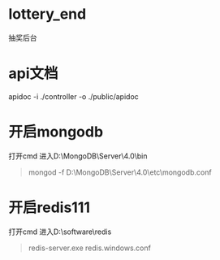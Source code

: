 # lottery_end  
抽奖后台 

# api文档
apidoc -i ./controller -o ./public/apidoc

# 开启mongodb
打开cmd 进入D:\MongoDB\Server\4.0\bin
> mongod -f D:\MongoDB\Server\4.0\etc\mongodb.conf

# 开启redis111
打开cmd 进入D:\software\redis
> redis-server.exe redis.windows.conf
